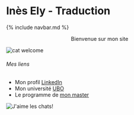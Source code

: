 # Inès Ely - Traduction

{% include navbar.md %}
<br>

<p style="text-align:center">
  Bienvenue sur mon site
  
  ![cat welcome](https://img.freepik.com/vecteurs-premium/chat-tient-signe-bienvenue_703262-79.jpg)
</p>



###### Mes liens
* Mon profil [LinkedIn](https://www.linkedin.com/in/inès-ely-5323132b1/)
* Mon université [UBO](https://www.univ-brest.fr/fr)
* Le programme de [mon master](https://formations.univ-brest.fr/fr/index/arts-lettres-langues-ALL/master-XB/master-mention-traduction-et-interpretation-IOMOTB9T/parcours-redaction-traduction-IOMP2P9W.html)

![J'aime les chats!](https://teeturtle.com/cdn/shop/files/I-Love-Cats_800x800_SEPS.jpg?v=1703409041)
